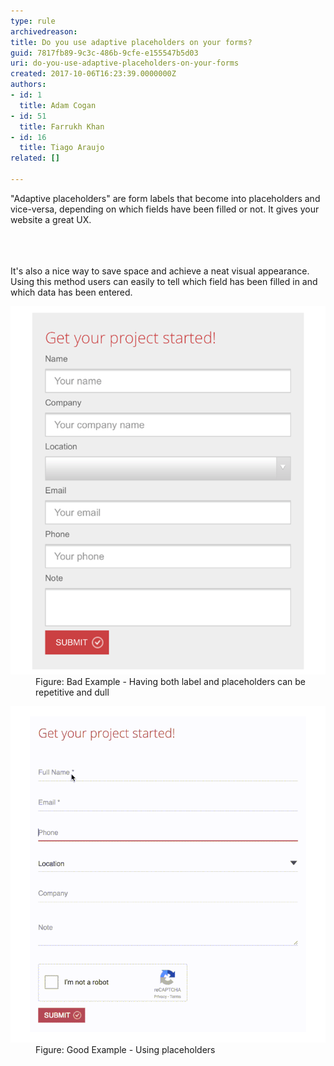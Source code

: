```yaml
---
type: rule
archivedreason: 
title: Do you use adaptive placeholders on your forms?
guid: 7817fb89-9c3c-486b-9cfe-e155547b5d03
uri: do-you-use-adaptive-placeholders-on-your-forms
created: 2017-10-06T16:23:39.0000000Z
authors:
- id: 1
  title: Adam Cogan
- id: 51
  title: Farrukh Khan
- id: 16
  title: Tiago Araujo
related: []

---
```



"Adaptive placeholders" are form labels that become into placeholders and vice-versa, depending on which fields have been filled or not. It gives your website a great UX.<br><br>
<br><excerpt class='endintro'></excerpt><br>
<p>It's also a nice way to save space and achieve a neat visual appearance. Using this method users can easily to tell which field has been filled in and which data has been entered. </p><dl class="badImage"><dt> 
      <img src="placeholder-bad.png" alt="placeholder-bad.png" /> 
   </dt><dd>Figure: Bad Example - Having both label and placeholders can be repetitive and dull​​​<br></dd></dl><dl class="goodImage"><dt> 
      <img src="placeholder-good.gif" alt="placeholder-good.gif" /></dt><dd>Figure: Good Example - Using placeholders</dd></dl>


